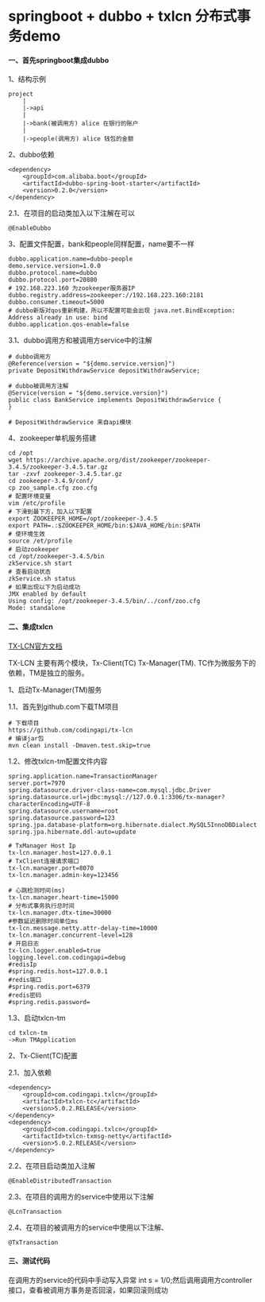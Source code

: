 # springboot + dubbo + txlcn 分布式事务demo

#### 一、首先springboot集成dubbo
1、结构示例
```
project
    |
    |->api
    |
    |->bank(被调用方) alice 在银行的账户
    |
    |->people(调用方) alice 钱包的金额
```
2、dubbo依赖
```
<dependency>
    <groupId>com.alibaba.boot</groupId>
    <artifactId>dubbo-spring-boot-starter</artifactId>
    <version>0.2.0</version>
</dependency>
```
2.1、在项目的启动类加入以下注解在可以
```
@EnableDubbo
```

3、配置文件配置，bank和people同样配置，name要不一样
```
dubbo.application.name=dubbo-people
demo.service.version=1.0.0
dubbo.protocol.name=dubbo
dubbo.protocol.port=20880
# 192.168.223.160 为zookeeper服务器IP
dubbo.registry.address=zookeeper://192.168.223.160:2181
dubbo.consumer.timeout=5000
# dubbo新版对qos重新构建，所以不配置可能会出现 java.net.BindException: Address already in use: bind
dubbo.application.qos-enable=false
```
3.1、dubbo调用方和被调用方service中的注解
```
# dubbo调用方
@Reference(version = "${demo.service.version}")
private DepositWithdrawService depositWithdrawService;

# dubbo被调用方注解
@Service(version = "${demo.service.version}")
public class BankService implements DepositWithdrawService {
}

# DepositWithdrawService 来自api模块
```
4、zookeeper单机服务搭建
```
cd /opt
wget https://archive.apache.org/dist/zookeeper/zookeeper-3.4.5/zookeeper-3.4.5.tar.gz
tar -zxvf zookeeper-3.4.5.tar.gz
cd zookeeper-3.4.9/conf/
cp zoo_sample.cfg zoo.cfg
# 配置环境变量
vim /etc/profile
# 下滑到最下方，加入以下配置
export ZOOKEEPER_HOME=/opt/zookeeper-3.4.5
export PATH=.:$ZOOKEEPER_HOME/bin:$JAVA_HOME/bin:$PATH
# 使环境生效
source /et/profile
# 启动zookeeper
cd /opt/zookeeper-3.4.5/bin
zkService.sh start
# 查看启动状态
zkService.sh status
# 如果出现以下为启动成功
JMX enabled by default
Using config: /opt/zookeeper-3.4.5/bin/../conf/zoo.cfg
Mode: standalone
```
#### 二、集成txlcn
[TX-LCN官方文档](http://www.txlcn.org/zh-cn/docs/start.html)

TX-LCN 主要有两个模块，Tx-Client(TC) Tx-Manager(TM). TC作为微服务下的依赖，TM是独立的服务。

1、启动Tx-Manager(TM)服务

1.1、首先到github.com下载TM项目
```
# 下载项目
https://github.com/codingapi/tx-lcn
# 编译jar包
mvn clean install -Dmaven.test.skip=true
```
1.2、修改txlcn-tm配置文件内容
```
spring.application.name=TransactionManager
server.port=7970
spring.datasource.driver-class-name=com.mysql.jdbc.Driver
spring.datasource.url=jdbc:mysql://127.0.0.1:3306/tx-manager?characterEncoding=UTF-8
spring.datasource.username=root
spring.datasource.password=123
spring.jpa.database-platform=org.hibernate.dialect.MySQL5InnoDBDialect
spring.jpa.hibernate.ddl-auto=update

# TxManager Host Ip
tx-lcn.manager.host=127.0.0.1
# TxClient连接请求端口
tx-lcn.manager.port=8070
tx-lcn.manager.admin-key=123456

# 心跳检测时间(ms)
tx-lcn.manager.heart-time=15000
# 分布式事务执行总时间
tx-lcn.manager.dtx-time=30000
#参数延迟删除时间单位ms
tx-lcn.message.netty.attr-delay-time=10000
tx-lcn.manager.concurrent-level=128
# 开启日志
tx-lcn.logger.enabled=true
logging.level.com.codingapi=debug
#redisIp
#spring.redis.host=127.0.0.1
#redis端口
#spring.redis.port=6379
#redis密码
#spring.redis.password=
```
1.3、启动txlcn-tm
```
cd txlcn-tm
->Run TMApplication
```
2、Tx-Client(TC)配置

2.1、加入依赖
```
<dependency>
    <groupId>com.codingapi.txlcn</groupId>
    <artifactId>txlcn-tc</artifactId>
    <version>5.0.2.RELEASE</version>
</dependency>
<dependency>
    <groupId>com.codingapi.txlcn</groupId>
    <artifactId>txlcn-txmsg-netty</artifactId>
    <version>5.0.2.RELEASE</version>
</dependency>
```
2.2、在项目启动类加入注解
```
@EnableDistributedTransaction
```
2.3、在项目的调用方的service中使用以下注解
```
@LcnTransaction
```
2.4、在项目的被调用方的service中使用以下注解、
```
@TxTransaction
```
#### 三、测试代码
在调用方的service的代码中手动写入异常 int s = 1/0;然后调用调用方controller接口，查看被调用方事务是否回滚，如果回滚则成功